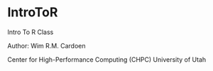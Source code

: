# IntroToR
Intro To R Class 

Author: Wim R.M. Cardoen

Center for High-Performance Computing (CHPC)
University of Utah

